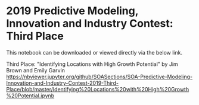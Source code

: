 # 2019 Predictive Modeling, Innovation and Industry Contest: Third Place

This notebook can be downloaded or viewed directly via the below link.

Third Place: "Identifying Locations with High Growth Potential" by Jim Brown and Emily Garvin 
https://nbviewer.jupyter.org/github/SOASections/SOA-Predictive-Modeling-Innovation-and-Industry-Contest-2019-Third-Place/blob/master/Identifying%20Locations%20with%20High%20Growth%20Potential.ipynb
